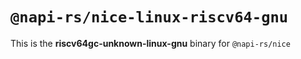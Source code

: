 # `@napi-rs/nice-linux-riscv64-gnu`

This is the **riscv64gc-unknown-linux-gnu** binary for `@napi-rs/nice`

